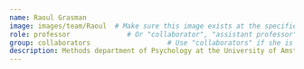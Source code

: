 ```yaml
---
name: Raoul Grasman
image: images/team/Raoul  # Make sure this image exists at the specified path
role: professor              # Or "collaborator", "assistant professor", etc.
group: collaborators                   # Use "collaborators" if she is a collaborator
description: Methods department of Psychology at the University of Amsterdam
---
```

